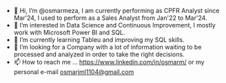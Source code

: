 - 👋 Hi, I’m @osmarmeza, I am currently performing as CPFR Analyst since Mar'24, I used to perform as a Sales Analyst from Jan'22 to Mar'24.
- 👀 I’m interested in Data Science and Continuous Improvement, I mostly work with Microsoft Power BI and SQL.
- 🌱 I’m currently learning Tableu and improving my SQL skills.
- 💞️ I’m looking for a Company with a lot of information waiting to be processed and analyzed in order to take the right decisions.
- 📫 How to reach me ... https://www.linkedin.com/in/osmarm/ or my personal e-mail osmarjml1104@gmail.com

<!---
osmarmeza/osmarmeza is a ✨ special ✨ repository because its `README.md` (this file) appears on your GitHub profile.
You can click the Preview link to take a look at your changes.
--->
